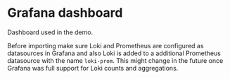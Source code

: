 # Grafana dashboard

Dashboard used in the demo.

Before importing make sure Loki and Prometheus are configured as datasources in Grafana and also Loki is added to a additional Prometheus datasource with the name `loki-prom`. This might change in the future once Grafana was full support for Loki counts and aggregations.
